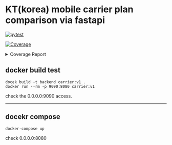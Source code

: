 # KT(korea) mobile carrier plan comparison via fastapi

[![pytest](https://github.com/CodeMath/carrier-plan-comparison-fastapi/actions/workflows/python-app.yml/badge.svg)](https://github.com/CodeMath/carrier-plan-comparison-fastapi/actions/workflows/python-app.yml)

<!-- Pytest Coverage Comment:Begin -->
<a href="https://github.com/CodeMath/carrier-plan-comparison-fastapi/blob/main/README.md"><img alt="Coverage" src="https://img.shields.io/badge/Coverage-89%25-green.svg" /></a><details><summary>Coverage Report </summary><table><tr><th>File</th><th>Stmts</th><th>Miss</th><th>Cover</th><th>Missing</th></tr><tbody><tr><td colspan="5"><b>api/app</b></td></tr><tr><td>&nbsp; &nbsp;<a href="https://github.com/CodeMath/carrier-plan-comparison-fastapi/blob/main/api/app/dependency.py">dependency.py</a></td><td>6</td><td>6</td><td>0%</td><td><a href="https://github.com/CodeMath/carrier-plan-comparison-fastapi/blob/main/api/app/dependency.py#L1-L10">1&ndash;10</a></td></tr><tr><td colspan="5"><b>api/app/router</b></td></tr><tr><td>&nbsp; &nbsp;<a href="https://github.com/CodeMath/carrier-plan-comparison-fastapi/blob/main/api/app/router/combination.py">combination.py</a></td><td>95</td><td>7</td><td>93%</td><td><a href="https://github.com/CodeMath/carrier-plan-comparison-fastapi/blob/main/api/app/router/combination.py#L52-L53">52&ndash;53</a>, <a href="https://github.com/CodeMath/carrier-plan-comparison-fastapi/blob/main/api/app/router/combination.py#L125-L126">125&ndash;126</a>, <a href="https://github.com/CodeMath/carrier-plan-comparison-fastapi/blob/main/api/app/router/combination.py#L131-L132">131&ndash;132</a>, <a href="https://github.com/CodeMath/carrier-plan-comparison-fastapi/blob/main/api/app/router/combination.py#L167">167</a></td></tr><tr><td>&nbsp; &nbsp;<a href="https://github.com/CodeMath/carrier-plan-comparison-fastapi/blob/main/api/app/router/plan_list.py">plan_list.py</a></td><td>59</td><td>20</td><td>66%</td><td><a href="https://github.com/CodeMath/carrier-plan-comparison-fastapi/blob/main/api/app/router/plan_list.py#L61">61</a>, <a href="https://github.com/CodeMath/carrier-plan-comparison-fastapi/blob/main/api/app/router/plan_list.py#L63">63</a>, <a href="https://github.com/CodeMath/carrier-plan-comparison-fastapi/blob/main/api/app/router/plan_list.py#L69-L80">69&ndash;80</a>, <a href="https://github.com/CodeMath/carrier-plan-comparison-fastapi/blob/main/api/app/router/plan_list.py#L104">104</a>, <a href="https://github.com/CodeMath/carrier-plan-comparison-fastapi/blob/main/api/app/router/plan_list.py#L112-L122">112&ndash;122</a></td></tr><tr><td><b>TOTAL</b></td><td><b>295</b></td><td><b>33</b></td><td><b>89%</b></td><td>&nbsp;</td></tr></tbody></table></details>
<!-- Pytest Coverage Comment:End -->


## docker build test

```
docek build -t backend carrier:v1 .
docker run --rm -p 9090:8080 carrier:v1
```
check the 0.0.0.0:9090 access. 

***
## docekr compose
```
docker-compose up
```
check 0.0.0.0:8080
